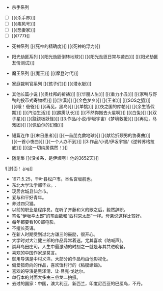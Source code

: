 
- 杀手系列
- [ ] [[《杀手界》]] 
- [ ] [[《疾风号》]] 
- [ ] [[《恐妻家》]] 
- [ ] [[《777》]] 

- 死神系列
[[《死神的精确度》]] 
[[《死神的浮力》]] 

- 阳光劫匪系列
[[《阳光劫匪倒转地球》]]
[[《阳光劫匪日常与袭击》]]
[[《阳光劫匪友情测试》]]

- 魔王系列
[[《魔王》]]
[[《摩登时代》]]

- 家庭裁判官系列
[[《孩子们》]]
[[《潜水艇》]]

- 其他长篇小说
[[《奥杜邦的祈祷》]]
[[《华丽人生》]]
[[《重力小丑》]]
[[《家鸭与野鸭的投币式寄物柜》]]
[[《沙漠》]]
[[《金色梦乡》]]
[[《王者》]]
[[《SOS之猿》]]
[[《哦！爸爸》]]
[[《再见，黑鸟》]]
[[《单挑》]]
[[《夜之国的库帕》]]
[[《余生皆假期》]]
[[《汽油生活》]]
[[《霹雳队长》]]
[[《不然你搬去火星啊》]]
[[《白兔》]]
[[《双子星》]]
[[《跷跷板妖怪》]]
[[3.作品/小说/伊坂宇宙/《梦境救援》]]
[[《再见，马戏团》]]
[[《佩伯尔的幻像》]]

- 短篇连作
[[《末日愚者》]]
[[《一首朋克救地球》]]
[[《献给折颈男的协奏曲》]]
[[《一首小夜曲》]]
[[《一个人办不到》]]
[[3.作品/小说/伊坂宇宙/《逆转苏格拉底》]]
[[《这一切纯属偶然！》]]

- 随笔集
[[《没关系，是伊坂啊！他的3652天》]]

![[封面！.jpg]]

- 1971.5.25，千叶县松户市。本名宫坂航也。
- 东北大学法学部毕业。.
- 现居宫城县仙台市。
- 爱与和平好青年。
- 养过四只猫。
- 以前的职业是程序员。在听了齐藤和义的歌之后，毅然辞职。
- 笔名“伊坂幸太郎”的笔画数和“西村京太郎”一样。母亲说这样比较好。
- 每年都要看100部电影。
- 不擅长英语。
- 在新人时期受到过北方谦三的鼓励，很开心。
- 大学时对大江健三郎的作品异常着迷，尤其喜欢《呐喊声》。
- 崇拜岛田庄司。人生中最激动的时刻之一就是与其共进晚餐。
- 喜欢的中国作家是莫言。
- 御用导演是中村义洋。大部分的作品均由他影视化。
- 偏爱猎奇向的作品，喜欢饴村行的《粘膜蜥蜴》。
- 喜欢的导演是黑泽清、让·吕克·戈达尔。
- 单行本的封面大多由三谷龙二拍摄。
- 去过的国家：中国，澳大利亚，新西兰，印度尼西亚的巴厘岛，不丹。
